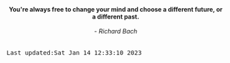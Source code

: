 
<div align="center"><b><span>You're always free to change your mind and choose a different future, or a different past.</span></b><br><br><i> - Richard Bach</i></div>
<br><br><kbd>Last updated:Sat Jan 14 12:33:10 2023</kbd>